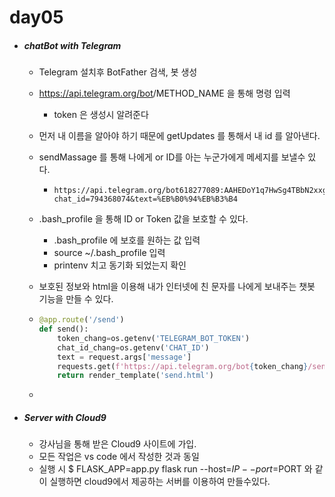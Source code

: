 # day05

- ##### chatBot with Telegram

  - Telegram 설치후 BotFather 검색, 봇 생성

  - https://api.telegram.org/bot<token>/METHOD_NAME 을 통해 명령 입력

    - token 은 생성시 알려준다

  - 먼저 내 이름을 알아야 하기 때문에 getUpdates 를 통해서 내 id 를 알아낸다.

  - sendMassage  를 통해 나에게 or ID를 아는 누군가에게 메세지를 보낼수 있다.

    - ```
      https://api.telegram.org/bot618277089:AAHEDoY1q7HwSg4TBbN2xxgiBL3PiRyG45c/sendMessage?chat_id=794368074&text=%EB%B0%94%EB%B3%B4
      ```

  - .bash_profile  을 통해 ID or Token 값을 보호할 수 있다.

    - .bash_profile 에 보호를 원하는 값 입력
    - source ~/.bash_profile 입력
    - printenv 치고 동기화 되었는지 확인

  - 보호된 정보와 html을 이용해 내가 인터넷에 친 문자를 나에게 보내주는 챗봇 기능을 만들 수 있다.

  - ``` python
    @app.route('/send')
    def send():
        token_chang=os.getenv('TELEGRAM_BOT_TOKEN')
        chat_id_chang=os.getenv('CHAT_ID')
        text = request.args['message']
        requests.get(f'https://api.telegram.org/bot{token_chang}/sendMessage?chat_id={chat_id_chang}&text={text}')
        return render_template('send.html')
    ```

  - 

- ##### Server with Cloud9

  - 강사님을 통해 받은 Cloud9 사이트에 가입.
  - 모든 작업은 vs code 에서 작성한 것과 동일
  - 실행 시 $ FLASK_APP=app.py flask run --host=$IP --port=$PORT 와 같이 실행하면 cloud9에서 제공하는 서버를 이용하여 만들수있다.